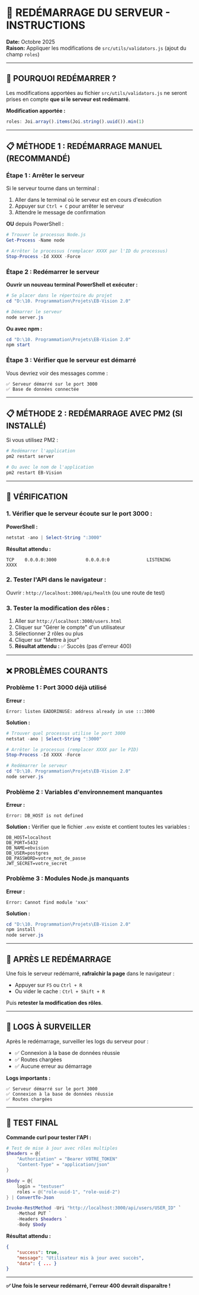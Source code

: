 # 🔄 REDÉMARRAGE DU SERVEUR - INSTRUCTIONS

**Date:** Octobre 2025  
**Raison:** Appliquer les modifications de `src/utils/validators.js` (ajout du champ `roles`)

---

## 🎯 **POURQUOI REDÉMARRER ?**

Les modifications apportées au fichier `src/utils/validators.js` ne seront prises en compte **que si le serveur est redémarré**.

**Modification apportée :**
```javascript
roles: Joi.array().items(Joi.string().uuid()).min(1)
```

---

## 📋 **MÉTHODE 1 : REDÉMARRAGE MANUEL (RECOMMANDÉ)**

### **Étape 1 : Arrêter le serveur**

Si le serveur tourne dans un terminal :
1. Aller dans le terminal où le serveur est en cours d'exécution
2. Appuyer sur `Ctrl + C` pour arrêter le serveur
3. Attendre le message de confirmation

**OU** depuis PowerShell :
```powershell
# Trouver le processus Node.js
Get-Process -Name node

# Arrêter le processus (remplacer XXXX par l'ID du processus)
Stop-Process -Id XXXX -Force
```

### **Étape 2 : Redémarrer le serveur**

**Ouvrir un nouveau terminal PowerShell et exécuter :**

```powershell
# Se placer dans le répertoire du projet
cd "D:\10. Programmation\Projets\EB-Vision 2.0"

# Démarrer le serveur
node server.js
```

**Ou avec npm :**
```powershell
cd "D:\10. Programmation\Projets\EB-Vision 2.0"
npm start
```

### **Étape 3 : Vérifier que le serveur est démarré**

Vous devriez voir des messages comme :
```
✅ Serveur démarré sur le port 3000
✅ Base de données connectée
```

---

## 📋 **MÉTHODE 2 : REDÉMARRAGE AVEC PM2 (SI INSTALLÉ)**

Si vous utilisez PM2 :

```bash
# Redémarrer l'application
pm2 restart server

# Ou avec le nom de l'application
pm2 restart EB-Vision
```

---

## 🧪 **VÉRIFICATION**

### **1. Vérifier que le serveur écoute sur le port 3000 :**

**PowerShell :**
```powershell
netstat -ano | Select-String ":3000"
```

**Résultat attendu :**
```
TCP    0.0.0.0:3000           0.0.0.0:0              LISTENING       XXXX
```

### **2. Tester l'API dans le navigateur :**

Ouvrir : `http://localhost:3000/api/health` (ou une route de test)

### **3. Tester la modification des rôles :**

1. Aller sur `http://localhost:3000/users.html`
2. Cliquer sur "Gérer le compte" d'un utilisateur
3. Sélectionner 2 rôles ou plus
4. Cliquer sur "Mettre à jour"
5. **Résultat attendu :** ✅ Succès (pas d'erreur 400)

---

## ❌ **PROBLÈMES COURANTS**

### **Problème 1 : Port 3000 déjà utilisé**

**Erreur :**
```
Error: listen EADDRINUSE: address already in use :::3000
```

**Solution :**
```powershell
# Trouver quel processus utilise le port 3000
netstat -ano | Select-String ":3000"

# Arrêter le processus (remplacer XXXX par le PID)
Stop-Process -Id XXXX -Force

# Redémarrer le serveur
cd "D:\10. Programmation\Projets\EB-Vision 2.0"
node server.js
```

### **Problème 2 : Variables d'environnement manquantes**

**Erreur :**
```
Error: DB_HOST is not defined
```

**Solution :**
Vérifier que le fichier `.env` existe et contient toutes les variables :
```
DB_HOST=localhost
DB_PORT=5432
DB_NAME=ebvision
DB_USER=postgres
DB_PASSWORD=votre_mot_de_passe
JWT_SECRET=votre_secret
```

### **Problème 3 : Modules Node.js manquants**

**Erreur :**
```
Error: Cannot find module 'xxx'
```

**Solution :**
```powershell
cd "D:\10. Programmation\Projets\EB-Vision 2.0"
npm install
node server.js
```

---

## 🚀 **APRÈS LE REDÉMARRAGE**

Une fois le serveur redémarré, **rafraîchir la page** dans le navigateur :
- Appuyer sur `F5` ou `Ctrl + R`
- Ou vider le cache : `Ctrl + Shift + R`

Puis **retester la modification des rôles**.

---

## 📝 **LOGS À SURVEILLER**

Après le redémarrage, surveiller les logs du serveur pour :
- ✅ Connexion à la base de données réussie
- ✅ Routes chargées
- ✅ Aucune erreur au démarrage

**Logs importants :**
```
✅ Serveur démarré sur le port 3000
✅ Connexion à la base de données réussie
✅ Routes chargées
```

---

## 🎯 **TEST FINAL**

**Commande curl pour tester l'API :**
```powershell
# Test de mise à jour avec rôles multiples
$headers = @{
    "Authorization" = "Bearer VOTRE_TOKEN"
    "Content-Type" = "application/json"
}

$body = @{
    login = "testuser"
    roles = @("role-uuid-1", "role-uuid-2")
} | ConvertTo-Json

Invoke-RestMethod -Uri "http://localhost:3000/api/users/USER_ID" `
    -Method PUT `
    -Headers $headers `
    -Body $body
```

**Résultat attendu :**
```json
{
    "success": true,
    "message": "Utilisateur mis à jour avec succès",
    "data": { ... }
}
```

---

**✅ Une fois le serveur redémarré, l'erreur 400 devrait disparaître !**
